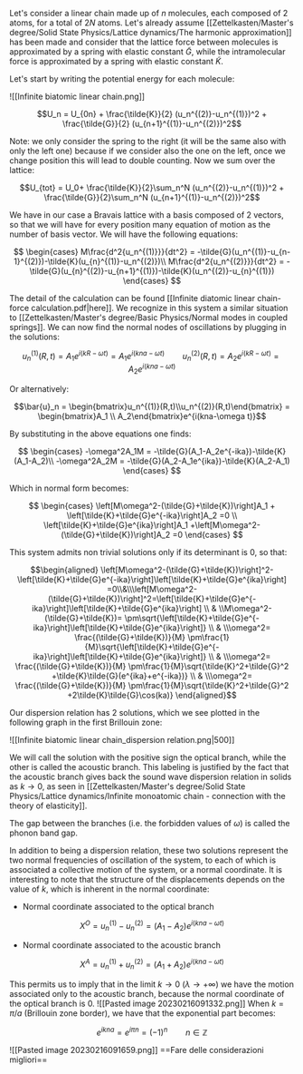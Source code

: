 Let's consider a linear chain made up of $n$ molecules, each composed of 2 atoms, for a total of $2N$ atoms. 
Let's already assume [[Zettelkasten/Master's degree/Solid State Physics/Lattice dynamics/The harmonic approximation]] has been made and consider that the lattice force between molecules is approximated by a spring with elastic constant $\tilde{G}$, while the intramolecular force is approximated by a spring with elastic constant $\tilde{K}$.

Let's start by writing the potential energy for each molecule:

![[Infinite biatomic linear chain.png]]

$$U_n = U_{0n} + \frac{\tilde{K}}{2} (u_n^{(2)}-u_n^{(1)})^2 + \frac{\tilde{G}}{2} (u_{n+1}^{(1)}-u_n^{(2)})^2$$

Note: we only consider the spring to the right (it will be the same also with only the left one) because if we consider also the one on the left, once we change position this will lead to double counting. Now we sum over the lattice:

$$U_{tot} = U_0+ \frac{\tilde{K}}{2}\sum_n^N (u_n^{(2)}-u_n^{(1)})^2 + \frac{\tilde{G}}{2}\sum_n^N (u_{n+1}^{(1)}-u_n^{(2)})^2$$

We have in our case a Bravais lattice with a basis composed of 2 vectors, so that we will have for every position many equation of motion as the number of basis vector.
We will have the following equations:

$$
\begin{cases}
M\frac{d^2{u_n^{(1)}}}{dt^2} = -\tilde{G}(u_n^{(1)}-u_{n-1}^{(2)})-\tilde{K}(u_{n}^{(1)}-u_n^{(2)})\\
M\frac{d^2{u_n^{(2)}}}{dt^2} = -\tilde{G}(u_{n}^{(2)}-u_{n+1}^{(1)})-\tilde{K}(u_n^{(2)}-u_{n}^{(1)})
\end{cases}
$$

The detail of the calculation can be found [[Infinite diatomic linear chain-force calculation.pdf|here]].
We recognize in this system a similar situation to [[Zettelkasten/Master's degree/Basic Physics/Normal modes in coupled springs]].
We can now find the normal nodes of oscillations by plugging in the solutions:


$$u_n^{(1)}(R,t) = A_1e^{i(kR-\omega t)}=A_1e^{i(kna-\omega t)} \qquad u_n^{(2)}(R,t) = A_2e^{i(kR-\omega t)}=A_2e^{i(kna-\omega t)}$$


Or alternatively:

$$\bar{u}_n = \begin{bmatrix}u_n^{(1)}(R,t)\\u_n^{(2)}(R,t)\end{bmatrix} = \begin{bmatrix}A_1 \\ A_2\end{bmatrix}e^{i(kna-\omega t)}$$


By substituting in the above equations one finds:

$$
\begin{cases}
-\omega^2A_1M = -\tilde{G}(A_1-A_2e^{-ika})-\tilde{K}(A_1-A_2)\\
-\omega^2A_2M = -\tilde{G}(A_2-A_1e^{ika})-\tilde{K}(A_2-A_1)
\end{cases}
$$

Which in normal form becomes:

$$
\begin{cases}
\left[M\omega^2-(\tilde{G}+\tilde{K})\right]A_1 + \left[\tilde{K}+\tilde{G}e^{-ika}\right]A_2 =0 \\
\left[\tilde{K}+\tilde{G}e^{ika}\right]A_1 +\left[M\omega^2-(\tilde{G}+\tilde{K})\right]A_2 =0
\end{cases}
$$

This system admits non trivial solutions only if its determinant is 0, so that:

$$\begin{aligned} \left[M\omega^2-(\tilde{G}+\tilde{K})\right]^2-\left[\tilde{K}+\tilde{G}e^{-ika}\right]\left[\tilde{K}+\tilde{G}e^{ika}\right] =0\\&\\\left[M\omega^2-(\tilde{G}+\tilde{K})\right]^2=\left[\tilde{K}+\tilde{G}e^{-ika}\right]\left[\tilde{K}+\tilde{G}e^{ika}\right] \\ & \\M\omega^2-(\tilde{G}+\tilde{K})= \pm\sqrt{\left[\tilde{K}+\tilde{G}e^{-ika}\right]\left[\tilde{K}+\tilde{G}e^{ika}\right]} \\ & \\\omega^2= \frac{(\tilde{G}+\tilde{K})}{M} \pm\frac{1}{M}\sqrt{\left[\tilde{K}+\tilde{G}e^{-ika}\right]\left[\tilde{K}+\tilde{G}e^{ika}\right]} \\ & \\\omega^2= \frac{(\tilde{G}+\tilde{K})}{M} \pm\frac{1}{M}\sqrt{\tilde{K}^2+\tilde{G}^2 +\tilde{K}\tilde{G}(e^{ika}+e^{-ika})} \\ & \\\omega^2= \frac{(\tilde{G}+\tilde{K})}{M} \pm\frac{1}{M}\sqrt{\tilde{K}^2+\tilde{G}^2 +2\tilde{K}\tilde{G}\cos(ka)} \end{aligned}$$

Our dispersion relation has 2 solutions, which we see plotted in the following graph in the first Brillouin zone:

![[Infinite biatomic linear chain_dispersion relation.png|500]]

We will call the solution with the positive sign the optical branch, while the other is called the acoustic branch. 
This labeling is justified by the fact that the acoustic branch gives back the sound wave dispersion relation in solids as $k \to 0$, as seen in [[Zettelkasten/Master's degree/Solid State Physics/Lattice dynamics/Infinite monoatomic chain - connection with the theory of elasticity]].

The gap between the branches (i.e. the forbidden values of $\omega$) is called the phonon band gap. 

In addition to being a dispersion relation, these two solutions represent the two normal frequencies of oscillation of the system, to each of which is associated a collective motion of the system, or a normal coordinate. It is interesting to note that the structure of the displacements depends on the value of $k$, which is inherent in the normal coordinate:

- Normal coordinate associated to the optical branch  

$$ X^O = u_n^{(1)}-u_n^{(2)} = (A_1-A_2)e^{i(kna-\omega t)}$$
 
- Normal coordinate associated to the acoustic branch  

$$ X^A = u_n^{(1)}+u_n^{(2)}= (A_1+A_2)e^{i(kna-\omega t)}$$

This permits us to imply that in the limit $k \to 0$ $(\lambda \to +\infty)$ we have the motion associated only to the acoustic branch, because the normal coordinate of the optical branch is 0.
![[Pasted image 20230216091332.png]]
When $k = \pi/a$ (Brillouin zone border), we have that the exponential part becomes:

$$e^{ikna} = e^{i\pi n} = (-1)^n\qquad  n \in \mathbb{Z}$$

![[Pasted image 20230216091659.png]]
==Fare delle considerazioni migliori==